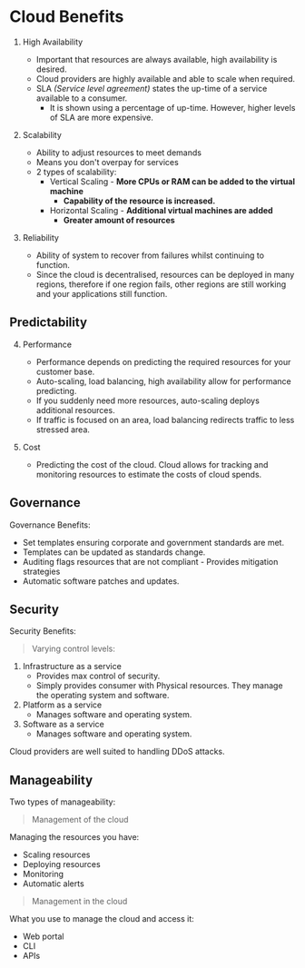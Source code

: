 
# Cloud Benefits

1. High Availability
    - Important that resources are always available, high availability is desired.
    - Cloud providers are highly available and able to scale when required.
    - SLA *(Service level agreement)* states the up-time of a service available to a consumer. 
	    - It is shown using a percentage of up-time. However, higher levels of SLA are more expensive.

2. Scalability
    - Ability to adjust resources to meet demands
    - Means you don't overpay for services
    - 2 types of scalability:
        - Vertical Scaling - **More CPUs or RAM can be added to the virtual machine**
          - **Capability of the resource is increased.**
        - Horizontal Scaling - **Additional virtual machines are added**
          - **Greater amount of resources**

3. Reliability
    - Ability of system to recover from failures whilst continuing to function.
    - Since the cloud is decentralised, resources can be deployed in many regions, therefore if one
      region fails, other regions are still working and your applications still function.

## Predictability

4. Performance
    - Performance depends on predicting the required resources for your customer base.
    - Auto-scaling, load balancing, high availability allow for performance predicting.
    - If you suddenly need more resources, auto-scaling deploys additional resources.
    - If traffic is focused on an area, load balancing redirects traffic to less stressed area.

5. Cost
    - Predicting the cost of the cloud. Cloud allows for tracking and monitoring resources to estimate
      the costs of cloud spends.

## Governance

Governance Benefits:
- Set templates ensuring corporate and government standards are met.
- Templates can be updated as standards change.
- Auditing flags resources that are not compliant - Provides mitigation strategies
- Automatic software patches and updates.

## Security

Security Benefits:

>Varying control levels:
1. Infrastructure as a service
    - Provides max control of security.
    - Simply provides consumer with Physical resources. They manage the operating system and software.
2. Platform as a service
    - Manages software and operating system.
3. Software as a service
    - Manages software and operating system.

Cloud providers are well suited to handling DDoS attacks.

## Manageability

Two types of manageability:

> Management of the cloud

Managing the resources you have:
- Scaling resources
- Deploying resources
- Monitoring
- Automatic alerts

> Management in the cloud

What you use to manage the cloud and access it:
- Web portal
- CLI
- APIs

